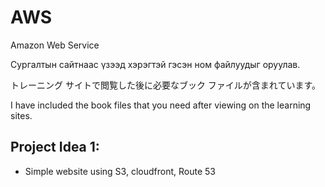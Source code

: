 # AWS
Amazon Web Service

Сургалтын сайтнаас үзээд хэрэгтэй гэсэн ном файлуудыг оруулав.

トレーニング サイトで閲覧した後に必要なブック ファイルが含まれています。

I have included the book files that you need after viewing on the learning sites.

## Project Idea 1: 
- Simple website using S3, cloudfront, Route 53
